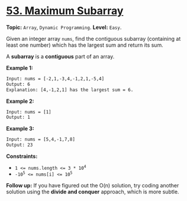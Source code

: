 # [53. Maximum Subarray](https://leetcode.com/problems/maximum-subarray/)

**Topic:** `Array`, `Dynamic Programming`.
**Level:** `Easy`.

Given an integer array `nums`, find the contiguous subarray (containing at least one number) which has the largest sum and return its sum.

A **subarray** is a **contiguous** part of an array.

**Example 1:**

```txt
Input: nums = [-2,1,-3,4,-1,2,1,-5,4]
Output: 6
Explanation: [4,-1,2,1] has the largest sum = 6.
```

**Example 2:**

```txt
Input: nums = [1]
Output: 1
```

**Example 3:**

```txt
Input: nums = [5,4,-1,7,8]
Output: 23
```

**Constraints:**

- <code>1 <= nums.length <= 3 \* 10<sup>4</sup></code>
- <code>-10<sup>5</sup> <= nums[i] <= 10<sup>5</sup></code>

**Follow up:** If you have figured out the O(n) solution, try coding another solution using the **divide and conquer** approach, which is more subtle.
